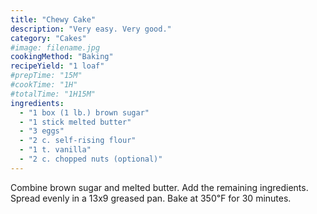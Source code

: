 ```yaml
---
title: "Chewy Cake"
description: "Very easy. Very good."
category: "Cakes"
#image: filename.jpg
cookingMethod: "Baking"
recipeYield: "1 loaf"
#prepTime: "15M"
#cookTime: "1H"
#totalTime: "1H15M"
ingredients:
  - "1 box (1 lb.) brown sugar"
  - "1 stick melted butter"
  - "3 eggs"
  - "2 c. self-rising flour"
  - "1 t. vanilla"
  - "2 c. chopped nuts (optional)"
---
```


Combine brown sugar and melted butter. Add the remaining ingredients.
Spread evenly in a 13x9 greased pan.
Bake at 350℉ for 30 minutes.
